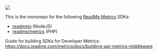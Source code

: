 [![](https://d3vv6lp55qjaqc.cloudfront.net/items/1M3C3j0I0s0j3T362344/Untitled-2.png)](https://readme.com)

This is the monorepo for the following [ReadMe Metrics](https://readme.com/metrics/) SDKs:

* [readmeio](https://github.com/readmeio/metrics-sdks/tree/master/packages/node) (NodeJS)
* [readme/metrics](https://github.com/readmeio/metrics-sdks/tree/master/packages/php) (PHP)


Guide for building SDKs for Developer Metrics: https://docs.readme.com/metrics/docs/building-api-metrics-middleware
